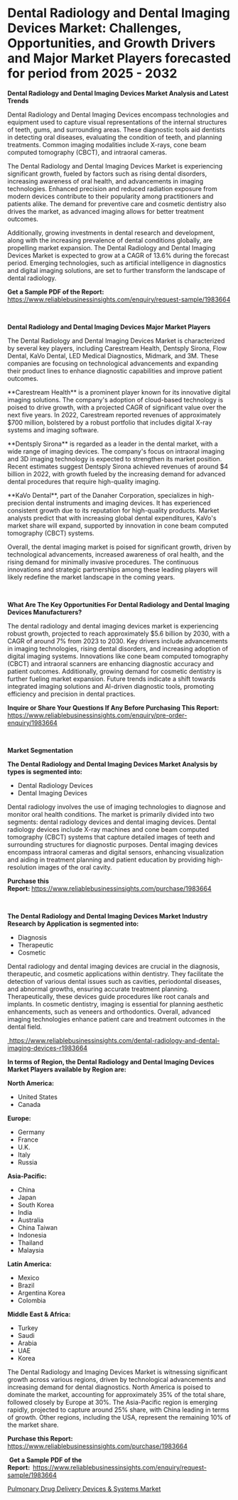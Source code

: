 <p><h1>Dental Radiology and Dental Imaging Devices Market: Challenges, Opportunities, and Growth Drivers and Major Market Players forecasted for period from 2025 - 2032</h1></p><p><strong>Dental Radiology and Dental Imaging Devices Market Analysis and Latest Trends</strong></p>
<p><p>Dental Radiology and Dental Imaging Devices encompass technologies and equipment used to capture visual representations of the internal structures of teeth, gums, and surrounding areas. These diagnostic tools aid dentists in detecting oral diseases, evaluating the condition of teeth, and planning treatments. Common imaging modalities include X-rays, cone beam computed tomography (CBCT), and intraoral cameras.</p><p>The Dental Radiology and Dental Imaging Devices Market is experiencing significant growth, fueled by factors such as rising dental disorders, increasing awareness of oral health, and advancements in imaging technologies. Enhanced precision and reduced radiation exposure from modern devices contribute to their popularity among practitioners and patients alike. The demand for preventive care and cosmetic dentistry also drives the market, as advanced imaging allows for better treatment outcomes.</p><p>Additionally, growing investments in dental research and development, along with the increasing prevalence of dental conditions globally, are propelling market expansion. The Dental Radiology and Dental Imaging Devices Market is expected to grow at a CAGR of 13.6% during the forecast period. Emerging technologies, such as artificial intelligence in diagnostics and digital imaging solutions, are set to further transform the landscape of dental radiology.</p></p>
<p><strong>Get a Sample PDF of the Report:&nbsp;</strong> <a href="https://www.reliablebusinessinsights.com/enquiry/request-sample/1983664?utm_campaign=3003&utm_medium=2&utm_source=Github&utm_content=ia&utm_term=05032025&utm_id=dental-radiology-and-dental-imaging-devices">https://www.reliablebusinessinsights.com/enquiry/request-sample/1983664</a></p>
<p>&nbsp;</p>
<p><strong>Dental Radiology and Dental Imaging Devices Major Market Players</strong></p>
<p><p>The Dental Radiology and Dental Imaging Devices Market is characterized by several key players, including Carestream Health, Dentsply Sirona, Flow Dental, KaVo Dental, LED Medical Diagnostics, Midmark, and 3M. These companies are focusing on technological advancements and expanding their product lines to enhance diagnostic capabilities and improve patient outcomes.</p><p>**Carestream Health** is a prominent player known for its innovative digital imaging solutions. The company's adoption of cloud-based technology is poised to drive growth, with a projected CAGR of significant value over the next five years. In 2022, Carestream reported revenues of approximately $700 million, bolstered by a robust portfolio that includes digital X-ray systems and imaging software.</p><p>**Dentsply Sirona** is regarded as a leader in the dental market, with a wide range of imaging devices. The company's focus on intraoral imaging and 3D imaging technology is expected to strengthen its market position. Recent estimates suggest Dentsply Sirona achieved revenues of around $4 billion in 2022, with growth fueled by the increasing demand for advanced dental procedures that require high-quality imaging.</p><p>**KaVo Dental**, part of the Danaher Corporation, specializes in high-precision dental instruments and imaging devices. It has experienced consistent growth due to its reputation for high-quality products. Market analysts predict that with increasing global dental expenditures, KaVo's market share will expand, supported by innovation in cone beam computed tomography (CBCT) systems.</p><p>Overall, the dental imaging market is poised for significant growth, driven by technological advancements, increased awareness of oral health, and the rising demand for minimally invasive procedures. The continuous innovations and strategic partnerships among these leading players will likely redefine the market landscape in the coming years.</p></p>
<p>&nbsp;</p>
<p><strong>What Are The Key Opportunities For Dental Radiology and Dental Imaging Devices Manufacturers?</strong></p>
<p><p>The dental radiology and dental imaging devices market is experiencing robust growth, projected to reach approximately $5.6 billion by 2030, with a CAGR of around 7% from 2023 to 2030. Key drivers include advancements in imaging technologies, rising dental disorders, and increasing adoption of digital imaging systems. Innovations like cone beam computed tomography (CBCT) and intraoral scanners are enhancing diagnostic accuracy and patient outcomes. Additionally, growing demand for cosmetic dentistry is further fueling market expansion. Future trends indicate a shift towards integrated imaging solutions and AI-driven diagnostic tools, promoting efficiency and precision in dental practices.</p></p>
<p><strong>Inquire or Share Your Questions If Any Before Purchasing This Report:</strong> <a href="https://www.reliablebusinessinsights.com/enquiry/pre-order-enquiry/1983664?utm_campaign=3003&utm_medium=2&utm_source=Github&utm_content=ia&utm_term=05032025&utm_id=dental-radiology-and-dental-imaging-devices">https://www.reliablebusinessinsights.com/enquiry/pre-order-enquiry/1983664</a></p>
<p>&nbsp;</p>
<p><strong>Market Segmentation</strong></p>
<p><strong>The Dental Radiology and Dental Imaging Devices Market Analysis by types is segmented into:</strong></p>
<p><ul><li>Dental Radiology Devices</li><li>Dental Imaging Devices</li></ul></p>
<p><p>Dental radiology involves the use of imaging technologies to diagnose and monitor oral health conditions. The market is primarily divided into two segments: dental radiology devices and dental imaging devices. Dental radiology devices include X-ray machines and cone beam computed tomography (CBCT) systems that capture detailed images of teeth and surrounding structures for diagnostic purposes. Dental imaging devices encompass intraoral cameras and digital sensors, enhancing visualization and aiding in treatment planning and patient education by providing high-resolution images of the oral cavity.</p></p>
<p><strong>Purchase this Report:&nbsp;</strong><a href="https://www.reliablebusinessinsights.com/purchase/1983664?utm_campaign=3003&utm_medium=2&utm_source=Github&utm_content=ia&utm_term=05032025&utm_id=dental-radiology-and-dental-imaging-devices">https://www.reliablebusinessinsights.com/purchase/1983664</a></p>
<p>&nbsp;</p>
<p><strong>The Dental Radiology and Dental Imaging Devices Market Industry Research by Application is segmented into:</strong></p>
<p><ul><li>Diagnosis</li><li>Therapeutic</li><li>Cosmetic</li></ul></p>
<p><p>Dental radiology and dental imaging devices are crucial in the diagnosis, therapeutic, and cosmetic applications within dentistry. They facilitate the detection of various dental issues such as cavities, periodontal diseases, and abnormal growths, ensuring accurate treatment planning. Therapeutically, these devices guide procedures like root canals and implants. In cosmetic dentistry, imaging is essential for planning aesthetic enhancements, such as veneers and orthodontics. Overall, advanced imaging technologies enhance patient care and treatment outcomes in the dental field.</p></p>
<p><a href="https://www.reliablebusinessinsights.com/dental-radiology-and-dental-imaging-devices-r1983664?utm_campaign=3003&utm_medium=2&utm_source=Github&utm_content=ia&utm_term=05032025&utm_id=dental-radiology-and-dental-imaging-devices">&nbsp;https://www.reliablebusinessinsights.com/dental-radiology-and-dental-imaging-devices-r1983664</a></p>
<p><strong>In terms of Region, the Dental Radiology and Dental Imaging Devices Market Players available by Region are:</strong></p>
<p>
    <p> <strong> North America: </strong>
        <ul>
            <li>United States</li>
            <li>Canada</li>
        </ul>
        </p> 
    <p> <strong> Europe: </strong>
        <ul>
            <li>Germany</li>
            <li>France</li>
            <li>U.K.</li>
            <li>Italy</li>
            <li>Russia</li>
        </ul>
        </p> 
    <p> <strong> Asia-Pacific: </strong>
        <ul>
            <li>China</li>
            <li>Japan</li>
            <li>South Korea</li>
            <li>India</li>
            <li>Australia</li>
            <li>China Taiwan</li>
            <li>Indonesia</li>
            <li>Thailand</li>
            <li>Malaysia</li>
        </ul>
        </p> 
    <p> <strong> Latin America: </strong>
        <ul>
            <li>Mexico</li>
            <li>Brazil</li>
            <li>Argentina Korea</li>
            <li>Colombia</li>
        </ul>
        </p> 
    <p> <strong> Middle East & Africa: </strong>
        <ul>
            <li>Turkey</li>
            <li>Saudi</li>
            <li>Arabia</li>
            <li>UAE</li>
            <li>Korea</li>
        </ul>
    </p>
    </p>
<p><p>The Dental Radiology and Imaging Devices Market is witnessing significant growth across various regions, driven by technological advancements and increasing demand for dental diagnostics. North America is poised to dominate the market, accounting for approximately 35% of the total share, followed closely by Europe at 30%. The Asia-Pacific region is emerging rapidly, projected to capture around 25% share, with China leading in terms of growth. Other regions, including the USA, represent the remaining 10% of the market share.</p></p>
<p><strong>Purchase this Report: </strong><a href="https://www.reliablebusinessinsights.com/purchase/1983664?utm_campaign=3003&utm_medium=2&utm_source=Github&utm_content=ia&utm_term=05032025&utm_id=dental-radiology-and-dental-imaging-devices">https://www.reliablebusinessinsights.com/purchase/1983664</a></p>
<p>&nbsp;<strong>Get a Sample PDF of the Report:&nbsp;&nbsp;</strong><a href="https://www.reliablebusinessinsights.com/enquiry/request-sample/1983664?utm_campaign=3003&utm_medium=2&utm_source=Github&utm_content=ia&utm_term=05032025&utm_id=dental-radiology-and-dental-imaging-devices">https://www.reliablebusinessinsights.com/enquiry/request-sample/1983664</a></p>
<p><strong></strong></p>
<p><p><a href="https://github.com/raffadongraffadong/Market-Research-Report-List-1/blob/main/pulmonary-drug-delivery-devices-systems-market.md?utm_campaign=3003&utm_medium=2&utm_source=Github&utm_content=ia&utm_term=05032025&utm_id=dental-radiology-and-dental-imaging-devices">Pulmonary Drug Delivery Devices & Systems Market</a></p></p>